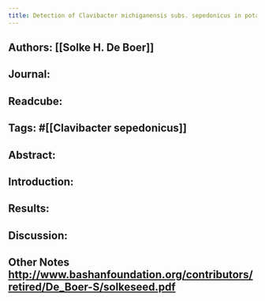 ```yaml
---
title: Detection of Clavibacter michiganensis subs. sepedonicus in potato stems and tubers grown from seed pieces with various levels of inoculum
---
```


## **Authors**: [[Solke H. De Boer]]

## **Journal**:

## **Readcube**: 

## **Tags**: #[[Clavibacter sepedonicus]]

## **Abstract**:

## **Introduction**:

## **Results**:

## **Discussion**:

## Other Notes http://www.bashanfoundation.org/contributors/retired/De_Boer-S/solkeseed.pdf

